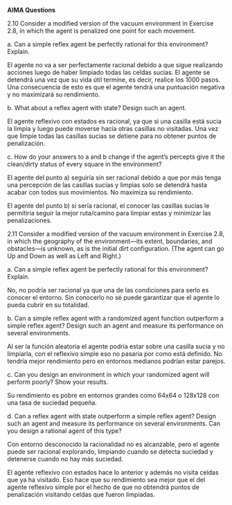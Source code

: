 **AIMA Questions**

2.10 Consider a modified version of the vacuum environment in Exercise 2.8, in which the agent is penalized one point for each movement.

a. Can a simple reflex agent be perfectly rational for this environment? Explain.

El agente no va a ser perfectamente racional debido a que sigue realizando acciones luego de haber limpiado todas las celdas sucias. El agente se detendrá una vez que su vida útil termine, es decir, realice los 1000 pasos.  
Una consecuencia de esto es que el agente tendrá una puntuación negativa y no maximizará su rendimiento. 

b. What about a reflex agent with state? Design such an agent.

El agente reflexivo con estados es racional, ya que si una casilla está sucia la limpia y luego puede moverse hacía otras casillas no visitadas. Una vez que limpie todas las casillas sucias se detiene para no obtener puntos de penalización.

c. How do your answers to a and b change if the agent’s percepts give it the clean/dirty status of every square in the environment?

El agente del punto a) seguiría sin ser racional debido a que por más tenga una percepción de las casillas sucias y limpias solo se detendrá hasta acabar con todos sus movimientos. No maximiza su rendimiento.

El agente del punto b) si sería racional, el conocer las casillas sucias le permitiría seguir la mejor ruta/camino para limpiar estas y minimizar las penalizaciones.  

2.11 Consider a modified version of the vacuum environment in Exercise 2.8, in which the geography of the environment—its extent, boundaries, and obstacles—is unknown, as is the initial dirt configuration. (The agent can go Up and Down as well as Left and Right.) 

a. Can a simple reflex agent be perfectly rational for this environment? Explain. 

No, no podría ser racional ya que una de las condiciones para serlo es conocer el entorno. Sin conocerlo no sé puede garantizar que el agente lo pueda cubrir en su totalidad.

b. Can a simple reflex agent with a randomized agent function outperform a simple reflex agent? Design such an agent and measure its performance on several environments. 

Al ser la función aleatoria el agente podría estar sobre una casilla sucia y no limpiarla, con el reflexivo simple eso no pasaría por como está definido. No tendría mejor rendimiento pero en entornos medianos podrían estar parejos.

c. Can you design an environment in which your randomized agent will perform poorly? Show your results. 

Su rendimiento es pobre en entornos grandes como 64x64 o 128x128 con una tasa de suciedad pequeña.

d. Can a reflex agent with state outperform a simple reflex agent? Design such an agent and measure its performance on several environments. Can you design a rational agent of this type?

Con entorno desconocido la racionalidad no es alcanzable, pero el agente puede ser racional explorando, limpiando cuando se detecta suciedad y detenerse cuando no hay más suciedad.

El agente reflexivo con estados hace lo anterior y además no visita celdas que ya ha visitado. Eso hace que su rendimiento sea mejor que el del agente reflexivo simple por el hecho de que no obtendrá puntos de penalización visitando celdas que fueron limpiadas.